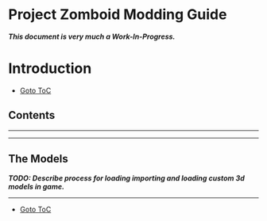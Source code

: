 # Project Zomboid Modding Guide
**_This document is very much a Work-In-Progress._**
# Introduction

* [Goto ToC](TOC.md)  
## Contents

----------------------------------------------------------------------------------
----------------------------------------------------------------------------------

## The Models
**_TODO: Describe process for loading importing and loading custom 3d models in game._**


----------------------------------------
* [Goto ToC](TOC.md)  
